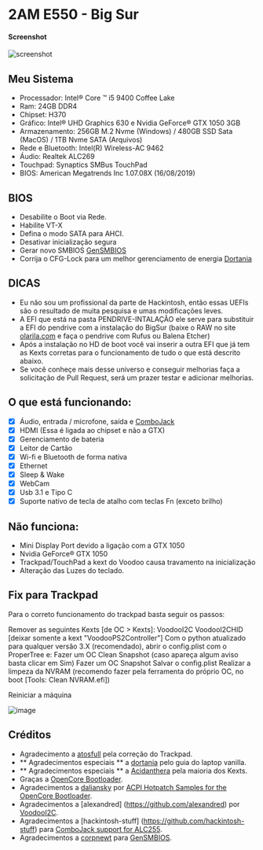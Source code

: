 #  2AM E550 - Big Sur

####  Screenshot
![screenshot](https://user-images.githubusercontent.com/28004053/139112858-a3c80404-befd-46b4-8823-974e9f3c2fcc.png)


##  Meu Sistema
- Processador: Intel® Core ™ i5 9400 Coffee Lake
- Ram: 24GB DDR4
- Chipset: H370
- Gráfico: Intel® UHD Graphics 630 e Nvidia GeForce® GTX 1050 3GB
- Armazenamento: 256GB M.2 Nvme (Windows) / 480GB SSD Sata (MacOS) / 1TB Nvme SATA (Arquivos)
- Rede e Bluetooth: Intel(R) Wireless-AC 9462
- Áudio: Realtek ALC269
- Touchpad: Synaptics SMBus TouchPad
- BIOS: American Megatrends Inc 1.07.08X (16/08/2019)

##  BIOS
- Desabilite o Boot via Rede.
- Habilite VT-X
- Defina o modo SATA para AHCI.
- Desativar inicialização segura
- Gerar novo SMBIOS [GenSMBIOS](https://github.com/corpnewt/GenSMBIOS)
- Corrija o CFG-Lock para um melhor gerenciamento de energia [Dortania](https://dortania.github.io/OpenCore-Desktop-Guide//extras/msr-lock)

## DICAS
- Eu não sou um profissional da parte de Hackintosh, então essas UEFIs são o resultado de muita pesquisa e umas modificações leves.
- A EFI que está na pasta PENDRIVE-INTALAÇÃO ele serve para substituir a EFI do pendrive com a instalação do BigSur (baixe o RAW no site [olarila.com](https://www.olarila.com/topic/6278-hackintosh-olarila-vanilla-images/) e faça o pendrive com Rufus ou Balena Etcher)
- Após a instalação no HD de boot você vai inserir a outra EFI que já tem as Kexts corretas para o funcionamento de tudo o que está descrito abaixo.
- Se você conheçe mais desse universo e conseguir melhorias faça a solicitação de Pull Request, será um prazer testar e adicionar melhorias.

##  O que está funcionando:
- [x] Áudio, entrada / microfone, saída e [ComboJack](https://github.com/hackintosh-stuff/ComboJack)
- [x] HDMI (Essa é ligada ao chipset e não a GTX)
- [x] Gerenciamento de bateria
- [x] Leitor de Cartão
- [x] Wi-fi e Bluetooth de forma nativa
- [x] Ethernet
- [x] Sleep & Wake
- [x] WebCam
- [x] Usb 3.1 e Tipo C
- [x] Suporte nativo de tecla de atalho com teclas Fn (exceto brilho)

##  Não funciona:
- Mini Display Port devido a ligação com a GTX 1050
- Nvidia GeForce® GTX 1050
- Trackpad/TouchPad a kext do Voodoo causa travamento na inicialização
- Alteração das Luzes do teclado.

## Fix para Trackpad

Para o correto funcionamento do trackpad basta seguir os passos:

Remover as seguintes Kexts [de OC > Kexts]:
VoodooI2C
VoodooI2CHID
[deixar somente a kext "VoodooPS2Controller"]
Com o python atualizado para qualquer versão 3.X (recomendado), abrir o config.plist com o ProperTree e:
Fazer um OC Clean Snapshot (caso apareça algum aviso basta clicar em Sim)
Fazer um OC Snapshot
Salvar o config.plist
Realizar a limpeza da NVRAM (recomendo fazer pela ferramenta do próprio OC, no boot [Tools: Clean NVRAM.efi])

Reiniciar a máquina

![image](https://user-images.githubusercontent.com/28004053/146005801-23bbcc92-4a3b-4b80-93b1-4b22aea9c641.png)


##  Créditos
- Agradecimento a [atosfull](https://github.com/atosfull) pela correção do Trackpad.
-  ** Agradecimentos especiais ** a [dortania](https://dortania.github.io/vanilla-laptop-guide) pelo guia do laptop vanilla.
-  ** Agradecimentos especiais ** a [Acidanthera](https://github.com/acidanthera) pela maioria dos Kexts.
- Graças a [OpenCore Bootloader](https://github.com/acidanthera/OpenCorePkg).
- Agradecimentos a [daliansky](https://github.com/daliansky) por [ACPI Hotpatch Samples for the OpenCore Bootloader](https://github.com/daliansky/OC-little).
- Agradecimentos a [alexandred] (https://github.com/alexandred) por [VoodooI2C](https://github.com/alexandred/VoodooI2C).
- Agradecimentos a [hackintosh-stuff] (https://github.com/hackintosh-stuff) para [ComboJack support for ALC255](https://github.com/hackintosh-stuff/ComboJack).
- Agradecimentos a [corpnewt](https://github.com/corpnewt) para [GenSMBIOS](https://github.com/corpnewt/GenSMBIOS).
